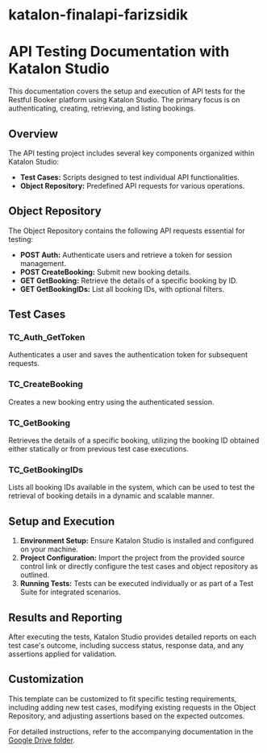 # katalon-finalapi-farizsidik

# API Testing Documentation with Katalon Studio

This documentation covers the setup and execution of API tests for the Restful Booker platform using Katalon Studio. The primary focus is on authenticating, creating, retrieving, and listing bookings.

## Overview

The API testing project includes several key components organized within Katalon Studio:

- **Test Cases:** Scripts designed to test individual API functionalities.
- **Object Repository:** Predefined API requests for various operations.

## Object Repository

The Object Repository contains the following API requests essential for testing:

- **POST Auth:** Authenticate users and retrieve a token for session management.
- **POST CreateBooking:** Submit new booking details.
- **GET GetBooking:** Retrieve the details of a specific booking by ID.
- **GET GetBookingIDs:** List all booking IDs, with optional filters.

## Test Cases

### TC_Auth_GetToken

Authenticates a user and saves the authentication token for subsequent requests.

### TC_CreateBooking

Creates a new booking entry using the authenticated session.

### TC_GetBooking

Retrieves the details of a specific booking, utilizing the booking ID obtained either statically or from previous test case executions.

### TC_GetBookingIDs

Lists all booking IDs available in the system, which can be used to test the retrieval of booking details in a dynamic and scalable manner.

## Setup and Execution

1. **Environment Setup:** Ensure Katalon Studio is installed and configured on your machine.
2. **Project Configuration:** Import the project from the provided source control link or directly configure the test cases and object repository as outlined.
3. **Running Tests:** Tests can be executed individually or as part of a Test Suite for integrated scenarios.

## Results and Reporting

After executing the tests, Katalon Studio provides detailed reports on each test case's outcome, including success status, response data, and any assertions applied for validation.

## Customization

This template can be customized to fit specific testing requirements, including adding new test cases, modifying existing requests in the Object Repository, and adjusting assertions based on the expected outcomes.

For detailed instructions, refer to the accompanying documentation in the [Google Drive folder](https://drive.google.com/drive/folders/1ipRb30IXrWx01ca1lzFXDUFe72_XXkfa?usp=sharing).

